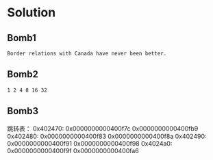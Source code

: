 # Solution 
## Bomb1 
```
Border relations with Canada have never been better.
```
## Bomb2
```
1 2 4 8 16 32
```
## Bomb3
跳转表：
0x402470:	0x0000000000400f7c	0x0000000000400fb9
0x402480:	0x0000000000400f83	0x0000000000400f8a
0x402490:	0x0000000000400f91	0x0000000000400f98
0x4024a0:	0x0000000000400f9f	0x0000000000400fa6